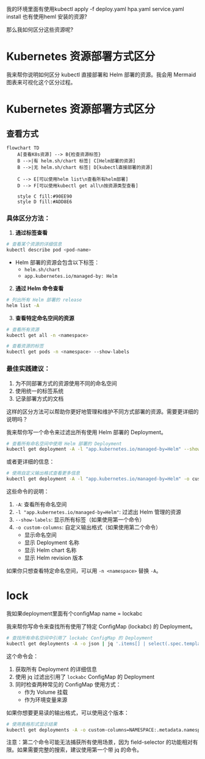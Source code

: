 我的环境里面有使用kubectl apply -f deploy.yaml hpa.yaml service.yaml install 
也有使用heml 安装的资源?

那么我如何区分这些资源呢?
# Kubernetes 资源部署方式区分

我来帮你说明如何区分 kubectl 直接部署和 Helm 部署的资源。我会用 Mermaid 图表来可视化这个区分过程。

# Kubernetes 资源部署方式区分

## 查看方式

```mermaid
flowchart TD
    A[查看K8s资源] --> B{检查资源标签}
    B -->|有 helm.sh/chart 标签| C[Helm部署的资源]
    B -->|无 helm.sh/chart 标签| D[kubectl直接部署的资源]
    
    C --> E[可以使用helm list\n查看所有helm部署]
    D --> F[可以使用kubectl get all\n按资源类型查看]

    style C fill:#90EE90
    style D fill:#ADD8E6
```

### 具体区分方法：

1. **通过标签查看**
```bash
# 查看某个资源的详细信息
kubectl describe pod <pod-name>
```
- Helm 部署的资源会包含以下标签：
  - `helm.sh/chart`
  - `app.kubernetes.io/managed-by: Helm`

2. **通过 Helm 命令查看**
```bash
# 列出所有 Helm 部署的 release
helm list -A
```

3. **查看特定命名空间的资源**
```bash
# 查看所有资源
kubectl get all -n <namespace>

# 查看资源的标签
kubectl get pods -n <namespace> --show-labels
```

### 最佳实践建议：
1. 为不同部署方式的资源使用不同的命名空间
2. 使用统一的标签系统
3. 记录部署方式的文档

这样的区分方法可以帮助你更好地管理和维护不同方式部署的资源。需要更详细的说明吗？

我来帮你写一个命令来过滤出所有使用 Helm 部署的 Deployment。

```bash
# 查看所有命名空间中使用 Helm 部署的 Deployment
kubectl get deployment -A -l "app.kubernetes.io/managed-by=Helm" --show-labels
```

或者更详细的信息：

```bash
# 使用自定义输出格式查看更多信息
kubectl get deployment -A -l "app.kubernetes.io/managed-by=Helm" -o custom-columns=NAMESPACE:.metadata.namespace,NAME:.metadata.name,CHART:.metadata.labels.\"helm\.sh/chart\",REVISION:.metadata.labels.\"helm\.sh/revision\"
```

这些命令的说明：
1. `-A`: 查看所有命名空间
2. `-l "app.kubernetes.io/managed-by=Helm"`: 过滤出 Helm 管理的资源
3. `--show-labels`: 显示所有标签（如果使用第一个命令）
4. `-o custom-columns`: 自定义输出格式（如果使用第二个命令）
   - 显示命名空间
   - 显示 Deployment 名称
   - 显示 Helm chart 名称
   - 显示 Helm revision 版本

如果你只想查看特定命名空间，可以用 `-n <namespace>` 替换 `-A`。

# lock 

我如果deployment里面有个configMap name = lockabc

我来帮你写命令来查找所有使用了特定 ConfigMap (lockabc) 的 Deployment。

```bash
# 查找所有命名空间中引用了 lockabc ConfigMap 的 Deployment
kubectl get deployments -A -o json | jq '.items[] | select(.spec.template.spec.volumes[]?.configMap.name == "lockabc" or .spec.template.spec.containers[].envFrom[]?.configMapRef.name == "lockabc") | {namespace: .metadata.namespace, name: .metadata.name}'
```

这个命令会：
1. 获取所有 Deployment 的详细信息
2. 使用 jq 过滤出引用了 `lockabc` ConfigMap 的 Deployment
3. 同时检查两种常见的 ConfigMap 使用方式：
   - 作为 Volume 挂载
   - 作为环境变量来源

如果你想要更易读的输出格式，可以使用这个版本：

```bash
# 使用表格形式显示结果
kubectl get deployments -A -o custom-columns=NAMESPACE:.metadata.namespace,NAME:.metadata.name --field-selector=spec.template.spec.volumes[*].configMap.name=lockabc
```

注意：第二个命令可能无法捕获所有使用场景，因为 field-selector 的功能相对有限。如果需要完整的搜索，建议使用第一个带 jq 的命令。

